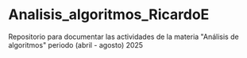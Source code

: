 # Analisis_algoritmos_RicardoE
Repositorio para documentar las actividades de la materia "Análisis de algoritmos" periodo (abril - agosto) 2025
